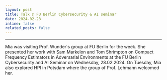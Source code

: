 ```yaml
---
layout: post
title: Talk @ FU Berlin Cybersecurity & AI seminar
date: 2024-02-28
inline: false
related_posts: false
---
```


***

Mia was visiting Prof. Wunder's group at FU Berlin for the week. She presented her work with Sam Markelon and Tom Shrimpton on Compact Frequency Estimators in Adversarial Environments at the FU Berlin Cybersecurity and AI Seminar on Wednesday, 28.02.2024. On Tuesday, Mia also explored HPI in Potsdam where the group of Prof. Lehmann welcomed her.

